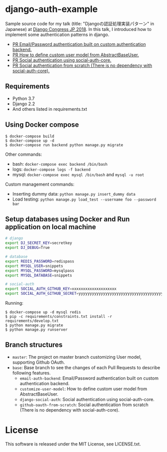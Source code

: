 django-auth-example
===================

Sample source code for my talk (title: "Djangoの認証処理実装パターン" in Japanese) at [Django Congress JP 2018](https://djangocongress.jp/).
In this talk, I introduced how to implement some authentication patterns in django.

* [PR Email/Password authentication built on custom authentication backend.](https://github.com/c-bata/django-auth-example/pull/2)
* [PR How to define custom user model from AbstractBaseUser.](https://github.com/c-bata/django-auth-example/pull/3)
* [PR Social authentication using social-auth-core.](https://github.com/c-bata/django-auth-example/pull/1)
* [PR Social authentication from scratch (There is no dependency with social-auth-core).](https://github.com/c-bata/django-auth-example/pull/4)

## Requirements

* Python 3.7
* Django 2.2
* And others listed in requirements.txt

## Using Docker compose

```console
$ docker-compose build
$ docker-compose up -d
$ docker-compose run backend python manage.py migrate
```

Other commands:

* bash: `docker-compose exec backend /bin/bash`
* logs: `docker-compose logs -f backend`
* mysql: `docker-compose exec mysql /bin/bash` and `mysql -u root`

Custom management commands:

* Inserting dummy data: `python manage.py insert_dummy data`
* Load testing: `python manage.py load_test --username foo --password bar`


## Setup databases using Docker and Run application on local machine

```sh
# django
export DJ_SECRET_KEY=secretkey
export DJ_DEBUG=True

# database
export REDIS_PASSWORD=redispass
export MYSQL_USER=snippets
export MYSQL_PASSWORD=mysqlpass
export MYSQL_DATABASE=snippets

# social-auth
export SOCIAL_AUTH_GITHUB_KEY=xxxxxxxxxxxxxxxxxxxx
export SOCIAL_AUTH_GITHUB_SECRET=yyyyyyyyyyyyyyyyyyyyyyyyyyyyyyyyyyyyyyyy
```

Running:

```console
$ docker-compose up -d mysql redis
$ pip -c requirements/constraints.txt install -r requirements/develop.txt
$ python manage.py migrate
$ python manage.py runserver
```

## Branch structures

* `master`: The project on master branch customizing User model, supporting Github OAuth.
* `base`: Base branch to see the changes of each Pull Requests to describe following features.
    * `email-auth-backend`: Email/Password authentication built on custom authentication backend.
    * `customize-user-model`: How to define custom user model from AbstractBaseUser.
    * `django-social-auth`: Social authentication using social-auth-core.
    * `github-oauth-from-scratch`: Social authentication from scratch (There is no dependency with social-auth-core).

# License

This software is released under the MIT License, see LICENSE.txt.
